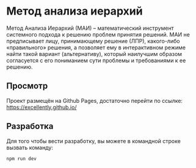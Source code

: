 # Метод анализа иерархий
Метод Анализа Иерархий (МАИ) – математический инструмент системного подхода к решению проблем принятия решений. МАИ не предписывает лицу, принимающему решение (ЛПР), какого-либо «правильного» решения, а позволяет ему в интерактивном режиме найти такой вариант (альтернативу), который наилучшим образом согласуется с его пониманием сути проблемы и требованиями к ее решению.

## Просмотр
Проект размещён на Github Pages, достаточно перейти по ссылке:
https://excellently.github.io/

## Разработка
Для того чтобы вести разработку, вы можете в командной строке вызвать команду:
```shell
npm run dev
```
